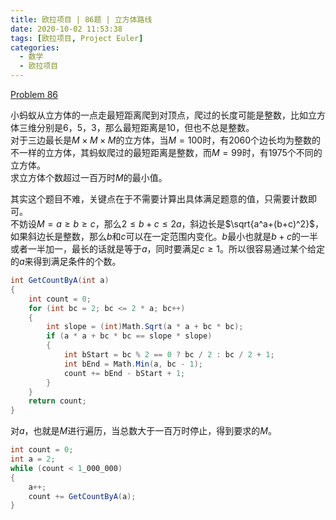 ```yaml
---
title: 欧拉项目 | 86题 | 立方体路线
date: 2020-10-02 11:53:38
tags: [欧拉项目, Project Euler]
categories:
  - 数学
  - 欧拉项目
---
```

[Problem 86](https://projecteuler.net/problem=86)

小蚂蚁从立方体的一点走最短距离爬到对顶点，爬过的长度可能是整数，比如立方体三维分别是6，5，3，那么最短距离是10，但也不总是整数。  
对于三边最长是$M\times M\times M$的立方体，当$M=100$时，有2060个边长均为整数的不一样的立方体，其蚂蚁爬过的最短距离是整数，而$M=99$时，有1975个不同的立方体。  
求立方体个数超过一百万时$M$的最小值。

其实这个题目不难，关键点在于不需要计算出具体满足题意的值，只需要计数即可。  
不妨设$M=a\geq b\geq c$，那么$2\leq b+c\leq 2a$，斜边长是$\sqrt{a^a+(b+c)^2}$，如果斜边长是整数，那么$b$和$c$可以在一定范围内变化。$b$最小也就是$b+c$的一半或者一半加一，最长的话就是等于$a$，同时要满足$c\geq 1$。所以很容易通过某个给定的$a$来得到满足条件的个数。
<!-- more -->
``` csharp
int GetCountByA(int a)
{
    int count = 0;
    for (int bc = 2; bc <= 2 * a; bc++)
    {
        int slope = (int)Math.Sqrt(a * a + bc * bc);
        if (a * a + bc * bc == slope * slope)
        {
            int bStart = bc % 2 == 0 ? bc / 2 : bc / 2 + 1;
            int bEnd = Math.Min(a, bc - 1);
            count += bEnd - bStart + 1;
        }
    }
    return count;
}
```
对$a$，也就是$M$进行遍历，当总数大于一百万时停止，得到要求的$M$。
``` csharp
int count = 0;
int a = 2;
while (count < 1_000_000)
{
    a++;
    count += GetCountByA(a);
}
```
